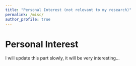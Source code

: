 ```yaml
---
title: "Personal Interest (not relevant to my research)"
permalink: /misc/
author_profile: true
---
```


Personal Interest
======
I will update this part slowly, it will be very interesting...

